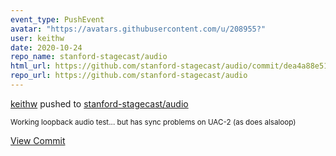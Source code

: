 ```yaml
---
event_type: PushEvent
avatar: "https://avatars.githubusercontent.com/u/208955?"
user: keithw
date: 2020-10-24
repo_name: stanford-stagecast/audio
html_url: https://github.com/stanford-stagecast/audio/commit/dea4a88e51da215762a08f13addb9d7a3002cbfa
repo_url: https://github.com/stanford-stagecast/audio
---
```


<a href='https://github.com/keithw' target='_blank'>keithw</a> pushed to <a href='https://github.com/stanford-stagecast/audio' target='_blank'>stanford-stagecast/audio</a>

<small>Working loopback audio test... but has sync problems on UAC-2 (as does alsaloop)</small>

<a href='https://github.com/stanford-stagecast/audio/commit/dea4a88e51da215762a08f13addb9d7a3002cbfa' target='_blank'>View Commit</a>